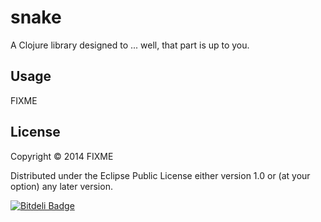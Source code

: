 # snake

A Clojure library designed to ... well, that part is up to you.

## Usage

FIXME

## License

Copyright © 2014 FIXME

Distributed under the Eclipse Public License either version 1.0 or (at
your option) any later version.


[![Bitdeli Badge](https://d2weczhvl823v0.cloudfront.net/logaan/snake/trend.png)](https://bitdeli.com/free "Bitdeli Badge")

